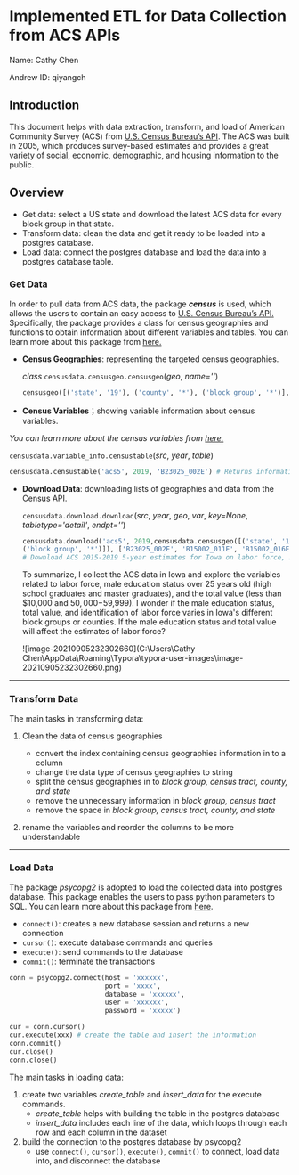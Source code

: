 # Implemented ETL for Data Collection from ACS APIs 

Name: Cathy Chen

Andrew ID: qiyangch

## Introduction

This document helps with data extraction, transform, and load of American Community Survey (ACS)  from [U.S. Census Bureau’s API](https://www.census.gov/data/developers.html). The ACS was built in 2005, which produces survey-based estimates and provides a great variety of social, economic, demographic, and housing information to the public. 



## Overview

- Get data: select a US state and download the latest ACS data for every block group in that state.
- Transform data: clean the data and get it ready to be loaded into a postgres database.
- Load data: connect the postgres database and load the data into a postgres database table.



### Get Data

In order to pull data from ACS data,  the package ***census*** is used, which allows the users to contain an easy access to  [U.S. Census Bureau’s API.](https://www.census.gov/data/developers.html) Specifically, the package provides a class for census geographies and functions to obtain information about different variables and tables. You can learn more about this package from [here.](https://jtleider.github.io/censusdata/)

- **Census Geographies**: representing the targeted census geographies.

  *class* `censusdata.censusgeo.censusgeo`(*geo*, *name=''*)

  ```python
  censusgeo([('state', '19'), ('county', '*'), ('block group', '*')], 'all block group and all county in Iowa') # Represents the Census geography for Iowa.
  ```

-  **Census Variables**；showing variable information about census variables. 

  *You can learn more about the census variables from [here.](https://api.census.gov/data/2019/acs/acs5/variables.html)*

  `censusdata.variable_info.censustable`(*src*, *year*, *table*)

  ```python
  censusdata.censustable('acs5', 2019, 'B23025_002E') # Returns information on table B23025 (Employment Status for Labor Force) from the ACS 2019 5-year estimates.
  
  ```

- **Download Data**: downloading lists of geographies and data from the Census API.

  `censusdata.download.download`(*src*, *year*, *geo*, *var*, *key=None*, *tabletype='detail'*, *endpt=''*)

  ```python
  censusdata.download('acs5', 2019,censusdata.censusgeo([('state', '19'), ('county', '*'),
  ('block group', '*')]), ['B23025_002E', 'B15002_011E', 'B15002_016E', 'B25075_002E', 'B25075_010E'])
  # Download ACS 2015-2019 5-year estimates for Iowa on labor force, male high school graduate over 25 years old, male master graduates over 25 years old, total value less than $10,000, and total value between $50,000 and $59,999. 
  
  ```

  To summarize, I collect the ACS data in Iowa and explore the variables related to labor force, male education status over 25 years old (high school graduates and master graduates), and the total value (less than $10,000 and $50,000-$59,999). I wonder if the male education status, total value, and identification of labor force varies in Iowa's different block groups or counties. If the male education status and total value will affect the estimates of labor force?

  ![image-20210905232302660](C:\Users\Cathy Chen\AppData\Roaming\Typora\typora-user-images\image-20210905232302660.png)

---

### Transform Data

The main tasks in transforming data:

1. Clean the data of census geographies
   - convert the index containing census geographies information in to a column
   - change the data type of census geographies to string
   - split the census geographies in to *block group, census tract, county, and state*
   - remove the unnecessary information in *block group, census tract*
   - remove the space in *block group, census tract, county, and state*

2. rename the variables and reorder the columns to be more understandable 

---

### Load Data

The package *psycopg2* is adopted to load the collected data into postgres database. This package enables the users to pass python parameters to SQL. You can learn more about this package from [here](https://www.psycopg.org/docs/usage.html#passing-parameters-to-sql-queries).

- `connect()`: creates a new database session and returns a new connection 
- `cursor()`: execute database commands and queries
- `execute()`: send commands to the database
- `commit()`: terminate the transactions

```python
conn = psycopg2.connect(host = 'xxxxxx',
                        port = 'xxxx',
                        database = 'xxxxxx',
                        user = 'xxxxxx',
                        password = 'xxxxx')

cur = conn.cursor()
cur.execute(xxx) # create the table and insert the information
conn.commit()
cur.close()
conn.close()
```

The main tasks in loading data:

1. create two variables *create_table* and *insert_data* for the execute commands.
   - *create_table* helps with building the table in the postgres database
   - *insert_data* includes each line of the data, which loops through each row and each column in the dataset
2. build the connection to the postgres database by psycopg2
   - use `connect()`, `cursor()`, `execute()`, `commit()` to connect, load data into, and disconnect the database